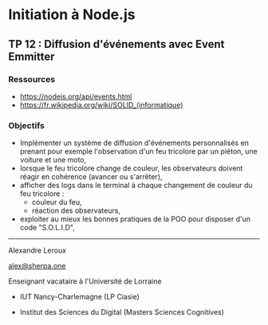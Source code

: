 # Initiation à Node.js

## TP 12 : Diffusion d'événements avec Event Emmitter

### Ressources

- https://nodejs.org/api/events.html
- https://fr.wikipedia.org/wiki/SOLID_(informatique)

### Objectifs

- Implémenter un système de diffusion d'événements personnalisés en prenant pour exemple l'observation d'un feu tricolore par un piéton, une voiture et une moto,
- lorsque le feu tricolore change de couleur, les observateurs doivent réagir en cohérence (avancer ou s'arrêter),
- afficher des logs dans le terminal à chaque changement de couleur du feu tricolore :
  - couleur du feu,
  - réaction des observateurs,
- exploiter au mieux les bonnes pratiques de la POO pour disposer d'un code "S.O.L.I.D",

---

Alexandre Leroux

alex@sherpa.one

Enseignant vacataire à l'Université de Lorraine

- IUT Nancy-Charlemagne (LP Ciasie)

- Institut des Sciences du Digital (Masters Sciences Cognitives)
